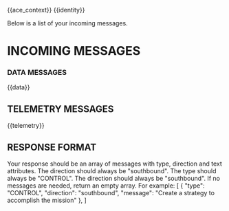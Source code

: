 {{ace_context}}
{{identity}}

Below is a list of your incoming messages.

# INCOMING MESSAGES

### DATA MESSAGES
{{data}}

## TELEMETRY MESSAGES
{{telemetry}}

## RESPONSE FORMAT

Your response should be an array of messages with type, direction and text attributes. 
The direction should always be "southbound". The type should always be "CONTROL". The
direction should always be "southbound".
If no messages are needed, return an empty array.
For example:
[
    {
        "type": "CONTROL",
        "direction": "southbound",
        "message": "Create a strategy to accomplish the mission"
    },
]
